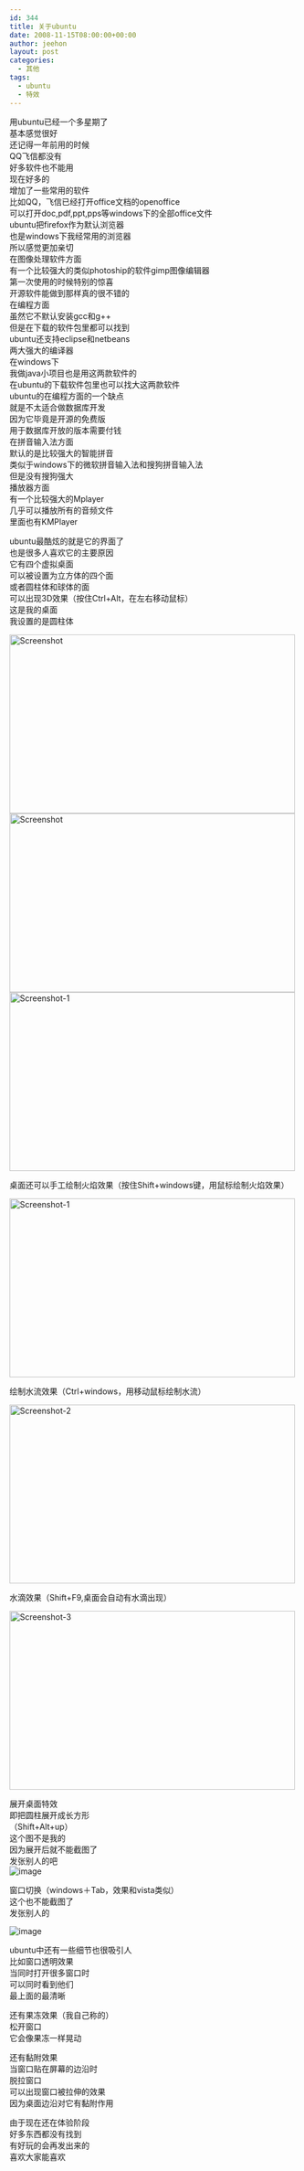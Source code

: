 ```yaml
---
id: 344
title: 关于ubuntu
date: 2008-11-15T08:00:00+00:00
author: jeehon
layout: post
categories:
  - 其他
tags:
  - ubuntu
  - 特效
---
```

用ubuntu已经一个多星期了  
基本感觉很好  
还记得一年前用的时候  
QQ飞信都没有  
好多软件也不能用  
现在好多的  
增加了一些常用的软件  
比如QQ，飞信已经打开office文档的openoffice  
可以打开doc,pdf,ppt,pps等windows下的全部office文件  
ubuntu把firefox作为默认浏览器  
也是windows下我经常用的浏览器  
所以感觉更加亲切  
在图像处理软件方面  
有一个比较强大的类似photoship的软件gimp图像编辑器  
第一次使用的时候特别的惊喜  
开源软件能做到那样真的很不错的  
在编程方面  
虽然它不默认安装gcc和g++  
但是在下载的软件包里都可以找到  
ubuntu还支持eclipse和netbeans  
两大强大的编译器  
在windows下  
我做java小项目也是用这两款软件的  
在ubuntu的下载软件包里也可以找大这两款软件  
ubuntu的在编程方面的一个缺点  
就是不太适合做数据库开发  
因为它毕竟是开源的免费版  
用于数据库开放的版本需要付钱  
在拼音输入法方面  
默认的是比较强大的智能拼音  
类似于windows下的微软拼音输入法和搜狗拼音输入法  
但是没有搜狗强大  
播放器方面  
有一个比较强大的Mplayer  
几乎可以播放所有的音频文件  
里面也有KMPlayer

ubuntu最酷炫的就是它的界面了  
也是很多人喜欢它的主要原因  
它有四个虚拟桌面  
可以被设置为立方体的四个面  
或者圆柱体和球体的面  
可以出现3D效果（按住Ctrl+Alt，在左右移动鼠标）  
这是我的桌面  
我设置的是圆柱体

<img src="http://images.blogcn.com/2008/11/15/12/yangerjeehon,20081115004002825.png" alt="Screenshot" width="500" border="0" height="313" />

<img src="http://images.blogcn.com/2008/11/15/1/yangerjeehon,20081115010034187.png" alt="Screenshot" width="500" border="0" height="313" />

<img src="http://images.blogcn.com/2008/11/15/1/yangerjeehon,20081115010245724.png" alt="Screenshot-1" width="500" border="0" height="313" />

桌面还可以手工绘制火焰效果（按住Shift+windows键，用鼠标绘制火焰效果）

<img src="http://images.blogcn.com/2008/11/15/12/yangerjeehon,20081115004339982.png" alt="Screenshot-1" width="500" border="0" height="313" />

绘制水流效果（Ctrl+windows，用移动鼠标绘制水流）

<img src="http://images.blogcn.com/2008/11/15/12/yangerjeehon,20081115004614508.png" alt="Screenshot-2" width="500" border="0" height="313" />

水滴效果（Shift+F9,桌面会自动有水滴出现）

<img src="http://images.blogcn.com/2008/11/15/12/yangerjeehon,20081115005025333.png" alt="Screenshot-3" width="500" border="0" height="313" />

展开桌面特效  
即把圆柱展开成长方形  
（Shift+Alt+up）  
这个图不是我的  
因为展开后就不能截图了  
发张别人的吧  
<img src="http://i303.photobucket.com/albums/nn157/uno5420/01-23.jpg" alt="image" border="0" />

窗口切换（windows＋Tab，效果和vista类似）  
这个也不能截图了  
发张别人的

<img src="http://www.ciscosky.org/up_files/image/2008/1/newimg12493_20080102184201_7.jpg" alt="image" border="0" />

ubuntu中还有一些细节也很吸引人  
比如窗口透明效果  
当同时打开很多窗口时  
可以同时看到他们  
最上面的最清晰

还有果冻效果（我自己称的）  
松开窗口  
它会像果冻一样晃动

还有黏附效果  
当窗口贴在屏幕的边沿时  
脱拉窗口  
可以出现窗口被拉伸的效果  
因为桌面边沿对它有黏附作用

由于现在还在体验阶段  
好多东西都没有找到  
有好玩的会再发出来的  
喜欢大家能喜欢